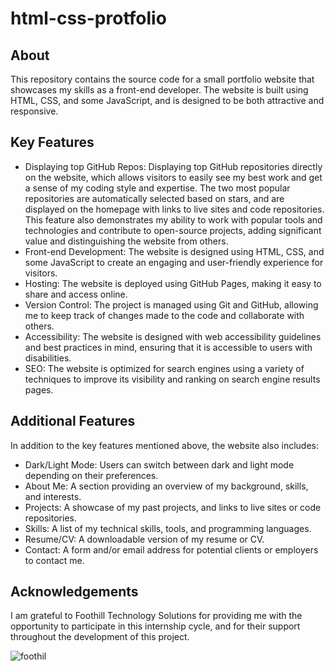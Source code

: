 # html-css-protfolio

## About
This repository contains the source code for a small portfolio website that showcases my skills as a front-end developer. The website is built using HTML, CSS, and some JavaScript, and is designed to be both attractive and responsive.

## Key Features
- Displaying top GitHub Repos: Displaying top GitHub repositories directly on the website, which allows visitors to easily see my best work and get a sense of my coding style and expertise. The two most popular repositories are automatically selected based on stars, and are displayed on the homepage with links to live sites and code repositories. This feature also demonstrates my ability to work with popular tools and technologies and contribute to open-source projects, adding significant value and distinguishing the website from others.
- Front-end Development: The website is designed using HTML, CSS, and some JavaScript to create an engaging and user-friendly experience for visitors.
- Hosting: The website is deployed using GitHub Pages, making it easy to share and access online.
- Version Control: The project is managed using Git and GitHub, allowing me to keep track of changes made to the code and collaborate with others.
- Accessibility: The website is designed with web accessibility guidelines and best practices in mind, ensuring that it is accessible to users with disabilities.
- SEO: The website is optimized for search engines using a variety of techniques to improve its visibility and ranking on search engine results pages.

## Additional Features
In addition to the key features mentioned above, the website also includes:

- Dark/Light Mode: Users can switch between dark and light mode depending on their preferences.
- About Me: A section providing an overview of my background, skills, and interests.
- Projects: A showcase of my past projects, and links to live sites or code repositories.
- Skills: A list of my technical skills, tools, and programming languages.
- Resume/CV: A downloadable version of my resume or CV.
- Contact: A form and/or email address for potential clients or employers to contact me.

## Acknowledgements
I am grateful to Foothill Technology Solutions for providing me with the opportunity to participate in this internship cycle, and for their support throughout the development of this project.

![foothil](https://user-images.githubusercontent.com/93674478/229651912-58b1d36c-9ec9-4e69-a220-9e97a411ffed.jpg)
